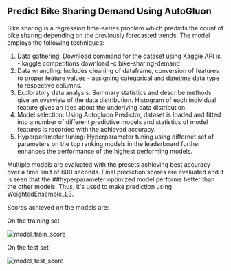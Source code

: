 ## Predict Bike Sharing Demand Using AutoGluon
Bike sharing is a regression time-series problem which predicts the count of bike sharing depending on the previously forecasted trends. The model employs the following techniques:

1. Data gathering: Download command for the dataset using Kaggle API is - kaggle competitions download -c bike-sharing-demand
2. Data wrangling: Includes cleaning of dataframe, conversion of features to proper feature values - assigning categorical and datetime data type to respective columns.
3. Exploratory data analysis: Summary statistics and describe methods give an overview of the data distribution. Histogram of each individual feature gives an idea about the underlying data distribution.
4. Model selection: Using Autogluon Predictor, dataset is loaded and fitted into a number of different predictive models and statistics of model features is recorded with the achieved accuracy.
5. Hyperparameter tuning: Hyperparameter tuning using differnet set of parameters on the top ranking models in the leaderboard further enhances the performance of the highest performing models.

Multiple models are evaluated with the presets achieving best accuracy over a time limit of 600 seconds. Final prediction scores are evaluated and it is seen that the ##hyperparameter optimized model performs better than the other models. Thus, it's used to make prediction using WeightedEnsemble_L3. 

Scores achieved on the models are:

On the training set

![model_train_score](https://github.com/akankshaajoshi/Predict-Bike-Sharing-Demand-with-Autogluon/assets/91690660/f35fc805-f18d-4c72-9884-13a1d6ea79c0)

On the test set

![model_test_score](https://github.com/akankshaajoshi/Predict-Bike-Sharing-Demand-with-Autogluon/assets/91690660/cc3805e3-87d6-4b6b-9667-457df25a8a6c)
